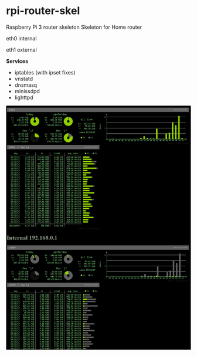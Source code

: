 # rpi-router-skel
Raspberry Pi 3 router skeleton
Skeleton for Home router

eth0 internal

eth1 external

**Services**

* iptables (with ipset fixes)
* vnstatd
* dnsmasq
* minissdpd
* lighttpd

![Screenshot](screenshot.png)
